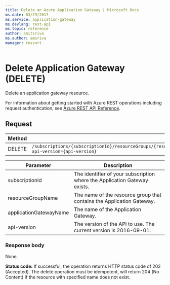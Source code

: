 ```yaml
---
title: Delete an Azure Application Gateway | Microsoft Docs
ms.date: 03/29/2017
ms.service: application-gateway
ms.devlang: rest-api
ms.topic: reference
author: amitsriva
ms.author: amsriva
manager: rossort
---
```

# Delete Application Gateway (DELETE)

Delete an application gateway resource.  

For information about getting started with Azure REST operations including request authentication, see [Azure REST API Reference](../../../index.md).

## Request  
  
|Method|Request URI|  
|------------|-----------------|  
|DELETE|`/subscriptions/{subscriptionId}/resourceGroups/{resourceGroupName}/providers/Microsoft.Network/applicationGateways/{applicationGatewayName}?api-version={api-version}`|  

| Parameter | Description |
| --------- | ----------- |
| subscriptionId | The identifier of your subscription where the Application Gateway exists. |
| resourceGroupName | The name of the resource group that contains the Application Gateway. |
| applicationGatewayName | The name of the Application Gateway. |
| api-version | The version of the API to use. The current version is 2016-09-01. | 
  
### Response body  
 None.  
  
 **Status code:** If successful, the operation returns HTTP status code of 202 (Accepted). The delete operation must be idempotent, will return 204 (No Content) if the resource with specified name does not exist.
